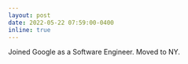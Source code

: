 ```yaml
---
layout: post
date: 2022-05-22 07:59:00-0400
inline: true
---
```


Joined Google as a Software Engineer. Moved to NY.